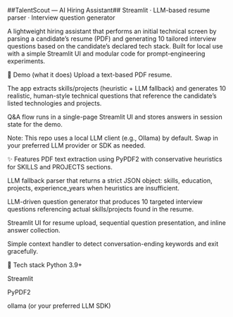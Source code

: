 ##TalentScout — AI Hiring Assistant##
Streamlit · LLM-based resume parser · Interview question generator

A lightweight hiring assistant that performs an initial technical screen by parsing a candidate’s resume (PDF) and generating 10 tailored interview questions based on the candidate’s declared tech stack. Built for local use with a simple Streamlit UI and modular code for prompt-engineering experiments.

🚀 Demo (what it does)
Upload a text-based PDF resume.

The app extracts skills/projects (heuristic + LLM fallback) and generates 10 realistic, human-style technical questions that reference the candidate’s listed technologies and projects.

Q&A flow runs in a single-page Streamlit UI and stores answers in session state for the demo.

Note: This repo uses a local LLM client (e.g., Ollama) by default. Swap in your preferred LLM provider or SDK as needed.

✨ Features
PDF text extraction using PyPDF2 with conservative heuristics for SKILLS and PROJECTS sections.

LLM fallback parser that returns a strict JSON object: skills, education, projects, experience_years when heuristics are insufficient.

LLM-driven question generator that produces 10 targeted interview questions referencing actual skills/projects found in the resume.

Streamlit UI for resume upload, sequential question presentation, and inline answer collection.

Simple context handler to detect conversation-ending keywords and exit gracefully.

🧰 Tech stack
Python 3.9+

Streamlit

PyPDF2

ollama (or your preferred LLM SDK)


